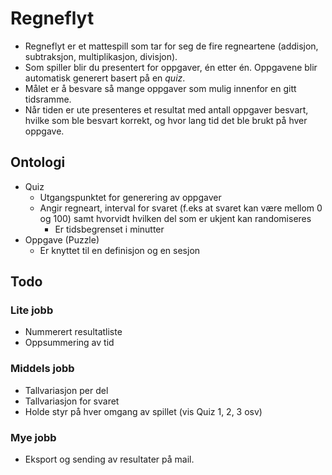 # Regneflyt

* Regneflyt er et mattespill som tar for seg de fire regneartene (addisjon, subtraksjon, multiplikasjon, divisjon).
* Som spiller blir du presentert for oppgaver, én etter én. Oppgavene blir automatisk generert basert på en *quiz*.
* Målet er å besvare så mange oppgaver som mulig innenfor en gitt tidsramme.
* Når tiden er ute presenteres et resultat med antall oppgaver besvart, hvilke som ble besvart korrekt, og hvor lang tid det ble brukt på hver oppgave. 

## Ontologi

* Quiz
    * Utgangspunktet for generering av oppgaver
    * Angir regneart, interval for svaret (f.eks at svaret kan være mellom 0 og 100) samt hvorvidt hvilken del som er ukjent kan randomiseres
        * Er tidsbegrenset i minutter
* Oppgave (Puzzle)
    * Er knyttet til en definisjon og en sesjon

## Todo

### Lite jobb

* Nummerert resultatliste
* Oppsummering av tid

### Middels jobb

* Tallvariasjon per del
* Tallvariasjon for svaret
* Holde styr på hver omgang av spillet (vis Quiz 1, 2, 3 osv)

### Mye jobb

* Eksport og sending av resultater på mail.